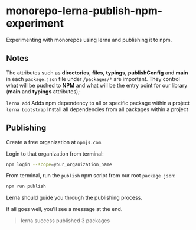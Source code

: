 # monorepo-lerna-publish-npm-experiment

Experimenting with monorepos using lerna and publishing it to npm.

## Notes

The attributes such as **directories**, **files**, **typings**, **publishConfig** and **main** in each `package.json` file under `/packages/*` are important. They control what will be pushed to **NPM** and what will be the entry point for our library (**main** and **typings** attributes);

`lerna add` Adds npm dependency to all or specific package within a project
`lerna bootstrap` Install all dependencies from all packages within a project

## Publishing

Create a free organization at `npmjs.com`.

Login to that organization from terminal:

```sh
npm login --scope=your_organization_name
```

From terminal, run the `publish` npm script from our root `package.json`:

```sh
npm run publish
```

Lerna should guide you through the publishing process.

If all goes well, you'll see a message at the end.

> lerna success published 3 packages
